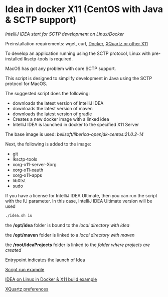 # Idea in docker X11 (CentOS with Java & SCTP support)

_IntelliJ IDEA start for SCTP development on Linux/Docker_

Preinstallation requirements: wget, curl, [Docker](https://www.docker.com/products/docker-desktop/), [XQuartz or other X11](https://www.xquartz.org/)

To develop an application running using the SCTP protocol, Linux with pre-installed lksctp-tools is required.

MacOS has got any problem with core SCTP support.

This script is designed to simplify development in Java using the SCTP protocol for MacOS.

The suggested script does the following:
* downloads the latest version of IntelliJ IDEA
* downloads the latest version of maven
* downloads the latest version of gradle
* Creates a new docker image with a linked idea
* IntelliJ IDEA is launched in docker to the specified X11 Server

The base image is used: _bellsoft/liberica-openjdk-centos:21.0.2-14_

Next, the following is added to the image:
* git
* lksctp-tools
* xorg-x11-server-Xorg
* xorg-x11-xauth
* xorg-x11-apps
* libXtst
* sudo

If you have a license for IntelliJ IDEA Ultimate, then you can run the script with the IU parameter. In this case, IntelliJ IDEA Ultimate version will be used

```bash
./idea.sh iu
```

the **/opt/idea** folder is bound to the _local directory with idea_

the **/opt/maven** folder is linked to a _local directory with maven_

the **/root/IdeaProjects** folder is linked to the _folder where projects are created_

Entrypoint indicates the launch of Idea

[Script run example](https://youtu.be/NNeN_NgXZkg)

[IDEA on Linux in Docker & X11 build example](https://youtu.be/eixzvCB1tlw)

[XQuartz preferences](XQuarts.md)
